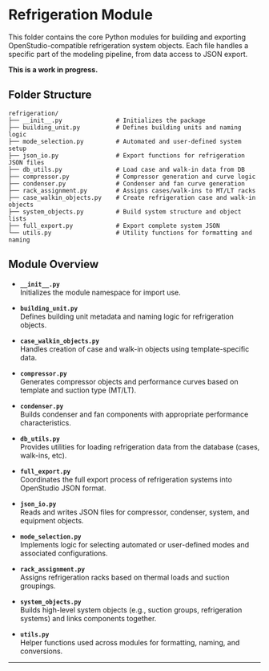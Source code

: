 # Refrigeration Module
This folder contains the core Python modules for building and exporting OpenStudio-compatible refrigeration system objects. Each file handles a specific part of the modeling pipeline, from data access to JSON export.

**This is a work in progress.**

## Folder Structure

```
refrigeration/
├── __init__.py               # Initializes the package
├── building_unit.py          # Defines building units and naming logic
├── mode_selection.py         # Automated and user-defined system setup
├── json_io.py                # Export functions for refrigeration JSON files
├── db_utils.py               # Load case and walk-in data from DB
├── compressor.py             # Compressor generation and curve logic
├── condenser.py              # Condenser and fan curve generation
├── rack_assignment.py        # Assigns cases/walk-ins to MT/LT racks
├── case_walkin_objects.py    # Create refrigeration case and walk-in objects
├── system_objects.py         # Build system structure and object lists
├── full_export.py            # Export complete system JSON
└── utils.py                  # Utility functions for formatting and naming
```

## Module Overview

- **`__init__.py`**  
  Initializes the module namespace for import use.

- **`building_unit.py`**  
  Defines building unit metadata and naming logic for refrigeration objects.

- **`case_walkin_objects.py`**  
  Handles creation of case and walk-in objects using template-specific data.

- **`compressor.py`**  
  Generates compressor objects and performance curves based on template and suction type (MT/LT).

- **`condenser.py`**  
  Builds condenser and fan components with appropriate performance characteristics.

- **`db_utils.py`**  
  Provides utilities for loading refrigeration data from the database (cases, walk-ins, etc).

- **`full_export.py`**  
  Coordinates the full export process of refrigeration systems into OpenStudio JSON format.

- **`json_io.py`**  
  Reads and writes JSON files for compressor, condenser, system, and equipment objects.

- **`mode_selection.py`**  
  Implements logic for selecting automated or user-defined modes and associated configurations.

- **`rack_assignment.py`**  
  Assigns refrigeration racks based on thermal loads and suction groupings.

- **`system_objects.py`**  
  Builds high-level system objects (e.g., suction groups, refrigeration systems) and links components together.

- **`utils.py`**  
  Helper functions used across modules for formatting, naming, and conversions.

---